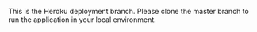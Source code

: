 This is the Heroku deployment branch. Please clone the master branch to run the application in your local environment.